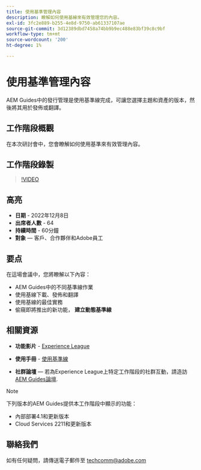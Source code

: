 ```yaml
---
title: 使用基準管理內容
description: 瞭解如何使用基線來有效管理您的內容。
exl-id: 3fc2e889-b255-4e8d-9750-ab61337107ae
source-git-commit: 3d12389dbd7458a74bb9b9ec488e83bf39c8c9bf
workflow-type: tm+mt
source-wordcount: '200'
ht-degree: 1%

---
```


# 使用基準管理內容

AEM Guides中的發行管理是使用基準線完成，可讓您選擇主題和資產的版本，然後將其用於發佈或翻譯。

## 工作階段概觀

在本次研討會中，您會瞭解如何使用基準來有效管理內容。

## 工作階段錄製

>[!VIDEO](https://video.tv.adobe.com/v/3414172/version-management-release-management-baseline?quality=12&learn=on)

## 高亮

- **日期** - 2022年12月8日
- **出席者人數** - 64
- **持續時間** - 60分鐘
- **對象**  — 客戶、合作夥伴和Adobe員工

## 要点

在這場會議中，您將瞭解以下內容：
- AEM Guides中的不同基準線作業
- 使用基線下載、發佈和翻譯
- 使用基線的最佳實務
- 偷窺即將推出的新功能， **建立動態基準線**

## 相關資源

- **功能影片** -  [Experience League](https://experienceleague.adobe.com/docs/experience-manager-guides-learn/videos/advanced-user-guide/overview.html?lang=en)

- **使用手冊** - [使用基準線](https://help.adobe.com/en_US/xml-documentation-for-adobe-experience-manager/index.html#t=DXML-master-map%2Fgenerate-output-use-baseline-for-publishing.html)

- **社群論壇**  — 若為Experience League上特定工作階段的社群互動，請造訪 [AEM Guides論壇](https://experienceleaguecommunities.adobe.com/t5/experience-manager-guides/bd-p/xml-documentation-discussions).

>[!NOTE]
>
>下列版本的AEM Guides提供本工作階段中顯示的功能：
> - 內部部署4.1和更新版本
> - Cloud Services 2211和更新版本


## 聯絡我們

如有任何疑問，請傳送電子郵件至 <techcomm@adobe.com>
